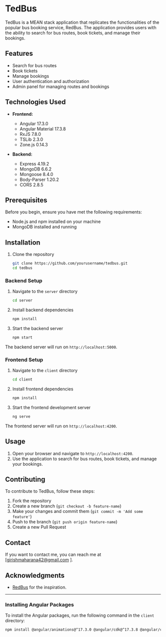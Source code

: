 # TedBus

TedBus is a MEAN stack application that replicates the functionalities of the popular bus booking service, RedBus. The application provides users with the ability to search for bus routes, book tickets, and manage their bookings.

## Features

- Search for bus routes
- Book tickets
- Manage bookings
- User authentication and authorization
- Admin panel for managing routes and bookings

## Technologies Used

- **Frontend:**
  - Angular 17.3.0
  - Angular Material 17.3.8
  - RxJS 7.8.0
  - TSLib 2.3.0
  - Zone.js 0.14.3

- **Backend:**
  - Express 4.19.2
  - MongoDB 6.6.2
  - Mongoose 8.4.0
  - Body-Parser 1.20.2
  - CORS 2.8.5

## Prerequisites

Before you begin, ensure you have met the following requirements:

- Node.js and npm installed on your machine
- MongoDB installed and running

## Installation

1. Clone the repository

    ```bash
    git clone https://github.com/yourusername/tedbus.git
    cd tedbus
    ```

### Backend Setup

1. Navigate to the `server` directory

    ```bash
    cd server
    ```

2. Install backend dependencies

    ```bash
    npm install
    ```

3. Start the backend server

    ```bash
    npm start
    ```

The backend server will run on `http://localhost:5000`.

### Frontend Setup

1. Navigate to the `client` directory

    ```bash
    cd client
    ```

2. Install frontend dependencies

    ```bash
    npm install
    ```

3. Start the frontend development server

    ```bash
    ng serve
    ```

The frontend server will run on `http://localhost:4200`.

## Usage

1. Open your browser and navigate to `http://localhost:4200`.
2. Use the application to search for bus routes, book tickets, and manage your bookings.

## Contributing

To contribute to TedBus, follow these steps:

1. Fork the repository
2. Create a new branch (`git checkout -b feature-name`)
3. Make your changes and commit them (`git commit -m 'Add some feature'`)
4. Push to the branch (`git push origin feature-name`)
5. Create a new Pull Request

## Contact

If you want to contact me, you can reach me at [girishmaharana42@gmail.com ].

## Acknowledgments

- [RedBus](https://www.redbus.in/) for the inspiration.

---

### Installing Angular Packages

To install the Angular packages, run the following command in the `client` directory:

```bash
npm install @angular/animations@^17.3.0 @angular/cdk@^17.3.8 @angular/common@^17.3.0 @angular/compiler@^17.3.0 @angular/core@^17.3.0 @angular/forms@^17.3.0 @angular/material@^17.3.8 @angular/platform-browser@^17.3.0 @angular/platform-browser-dynamic@^17.3.0 @angular/router@^17.3.0 rxjs@~7.8.0 tslib@^2.3.0 zone.js@~0.14.3
